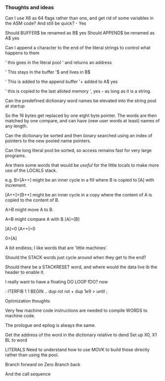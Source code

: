 
### Thoughts and ideas 
 
Can I use X6 as 64 flags rather than one, and get rid of some
variables in the ASM code? And still be quick? - Yes



Should BUFFER$ be renamed as B$ yes
Should APPEND$ be renamed as A$ yes

Can I append a character to the end of the literal strings to control what happens to them

' this goes in the literal pool ' and returns an address

' This stays in the buffer '$  and lives in B$

' This is added to the append buffer '+ added to A$  yes

' this is copied to the last alloted memory ', yes - as long as it is a string.


Can the predefined dictionary word names be elevated into the string pool at startup

So the 16 bytes get replaced by one eight byte pointer.
The words are then matched by one compare, and can have (new user words at least) names of any length.

Can the dictionary be sorted and then binary searched using an index of pointers to the new pooled name pointers.

Can the long literal pool be sorted, so access remains fast for very large programs.

Are there some words that would be *useful* for the little locals to make more use of the LOCALS stack.

e.g. 
B>[A++] might be an inner cycle in a fill where B is copied to [A] with increment.

[A++]>[B++] might be an inner cycle in a copy where the content of A is copied to the content of B.

A>B might move A to B.

A=B might compare A with B
[A]=[B]

[A]=0
[A++]=0

0>[A]

A bit endless; I like words that are 'little machines'.



Should the STACK words just cycle around when they get to the end? 

Should there be a STACKRESET word, and where would the data live ib the header to enable it.





I really want to have a floating DO LOOP fDO? now 
  
 

: ITERFIB 1 1 BEGIN .. dup rot rot + dup 1e9 > until ;



Optimization thoughts

Very few machine code instructions are needed to compile WORDS to machine code.

The prologue and epilog is always the same.

Get the address of the word in the dictionary relative to dend
Set up X0, X1
BL to word 


LITERALS 
Need to understand how to use MOVK to build those directly rather than using the pool.

Branch forward on Zero
Branch back

And the call sequence 


